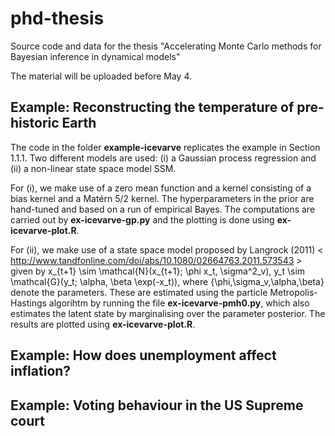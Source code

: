 # phd-thesis
Source code and data for the thesis "Accelerating Monte Carlo methods for Bayesian inference in dynamical models"

The material will be uploaded before May 4.

## Example: Reconstructing the temperature of pre-historic Earth
The code in the folder **example-icevarve** replicates the example in Section 1.1.1. Two different models are used: (i) a Gaussian process regression and (ii) a non-linear state space model SSM.

For (i), we make use of a zero mean function and a kernel consisting of a bias kernel and a Matérn 5/2 kernel. The hyperparameters in the prior are hand-tuned and based on a run of empirical Bayes. The computations are carried out by **ex-icevarve-gp.py** and the plotting is done using **ex-icevarve-plot.R**. 

For (ii), we make use of a state space model proposed by Langrock (2011) < http://www.tandfonline.com/doi/abs/10.1080/02664763.2011.573543 > given by x_{t+1} \sim \mathcal{N}(x_{t+1}; \phi x_t, \sigma^2_v), y_t \sim \mathcal{G}(y_t; \alpha, \beta \exp(-x_t)), where \{\phi,\sigma_v,\alpha,\beta\} denote the parameters. These are estimated using the particle Metropolis-Hastings algorihtm by running the file **ex-icevarve-pmh0.py**, which also estimates the latent state by marginalising over the parameter posterior. The results are plotted using **ex-icevarve-plot.R**.

## Example: How does unemployment affect inflation?

## Example: Voting behaviour in the US Supreme court
